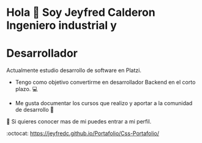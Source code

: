 # Hola :wave: Soy Jeyfred Calderon Ingeniero industrial y 
# Desarrollador

Actualmente estudio desarrollo de software en Platzi.

- Tengo como objetivo convertirme en desarrollador Backend en el corto plazo. :computer:

- Me gusta documentar los cursos que realizo y aportar a la comunidad de desarrollo :memo:

:pushpin: Si quieres conocer mas de mi puedes entrar a mi perfil.

:octocat: https://jeyfredc.github.io/Portafolio/Css-Portafolio/


